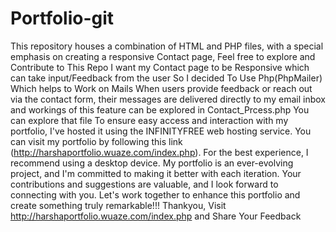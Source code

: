 # Portfolio-git
This repository houses a combination of HTML and PHP files, with a special emphasis on creating a responsive Contact page, Feel free to explore and Contribute to This Repo
I want my Contact page to be Responsive which can take input/Feedback from the user So I decided To Use Php(PhpMailer) Which helps to Work on Mails 
When users provide feedback or reach out via the contact form, their messages are delivered directly to my email inbox and  workings of this feature can be explored in Contact_Prcess.php You can explore that file 
To ensure easy access and interaction with my portfolio, I've hosted it using the INFINITYFREE web hosting service.
You can visit my portfolio by following this link (http://harshaportfolio.wuaze.com/index.php).
For the best experience, I recommend using a desktop device. 
My portfolio is an ever-evolving project, and I'm committed to making it better with each iteration. 
Your contributions and suggestions are valuable, and I look forward to connecting with you.
Let's work together to enhance this portfolio and create something truly remarkable!!!
Thankyou, Visit http://harshaportfolio.wuaze.com/index.php and Share Your Feedback
